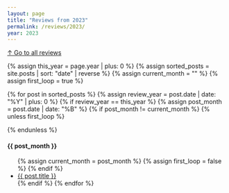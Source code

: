 ```yaml
---
layout: page
title: "Reviews from 2023"
permalink: /reviews/2023/
year: 2023
---
```

[↑ Go to all reviews](/reviews/)

{% assign this_year = page.year | plus: 0 %}
{% assign sorted_posts = site.posts | sort: "date" | reverse %}
{% assign current_month = "" %}
{% assign first_loop = true %}

{% for post in sorted_posts %}
{% assign review_year = post.date | date: "%Y" | plus: 0 %}
{% if review_year == this_year %}
{% assign post_month = post.date | date: "%B" %}
{% if post_month != current_month %}
{% unless first_loop %}
</ul>
{% endunless %}
<h4>{{ post_month }}</h4>
<ul>
{% assign current_month = post_month %}
{% assign first_loop = false %}
{% endif %}
<li><a href="{{ post.url }}">{{ post.title }}</a></li>
{% endif %}
{% endfor %}
</ul>
